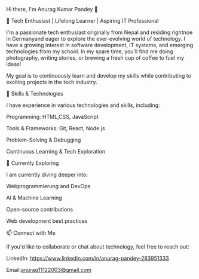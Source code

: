 Hi there, I'm Anurag Kumar Pandey 👋

🚀 Tech Enthusiast | Lifelong Learner | Aspiring IT Professional

I'm a passionate tech enthusiast originally from Nepal and residing rightnoe in Germanyand  eager to explore the ever-evolving world of technology. I have a growing interest in software development, IT systems, and emerging technologies from my school. In my spare time, you’ll find me doing photography, writing stories, or brewing a fresh cup of coffee to fuel my ideas! 

My goal is to continuously learn and develop my skills while contributing to exciting projects in the tech industry.

🔧 Skills & Technologies

I have experience in various technologies and skills, including:

Programming: HTML,CSS, JavaScript

Tools & Frameworks: Git, React, Node.js

Problem-Solving & Debugging

Continuous Learning & Tech Exploration

🌱 Currently Exploring

I am currently diving deeper into:

Webprogrammierung and DevOps

AI & Machine Learning

Open-source contributions

Web development best practices

📫 Connect with Me

If you'd like to collaborate or chat about technology, feel free to reach out:

LinkedIn: https://www.linkedin.com/in/anurag-pandey-283951333

Email:anurag11122003@gmail.com
